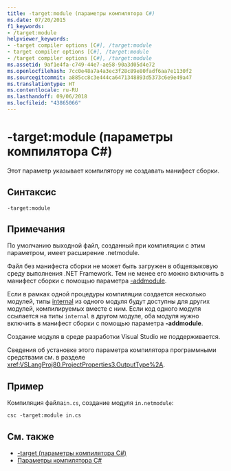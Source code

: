 ```yaml
---
title: -target:module (параметры компилятора C#)
ms.date: 07/20/2015
f1_keywords:
- /target:module
helpviewer_keywords:
- -target compiler options [C#], /target:module
- target compiler options [C#], /target:module
- /target compiler options [C#], /target:module
ms.assetid: 9af1e4fa-c749-44e7-ae58-90a3d05d4e72
ms.openlocfilehash: 7cc0e48a7a4a3ec3f28c89e80fadf6aa7e1130f2
ms.sourcegitcommit: a885cc8c3e444ca6471348893d5373c6e9e49a47
ms.translationtype: HT
ms.contentlocale: ru-RU
ms.lasthandoff: 09/06/2018
ms.locfileid: "43865066"
---
```

# <a name="-targetmodule-c-compiler-options"></a>-target:module (параметры компилятора C#)
Этот параметр указывает компилятору не создавать манифест сборки.  
  
## <a name="syntax"></a>Синтаксис  
  
```console  
-target:module  
```  
  
## <a name="remarks"></a>Примечания  
 По умолчанию выходной файл, созданный при компиляции с этим параметром, имеет расширение .netmodule.  
  
 Файл без манифеста сборки не может быть загружен в общеязыковую среду выполнения .NET Framework. Тем не менее его можно включить в манифест сборки с помощью параметра [-addmodule](../../../csharp/language-reference/compiler-options/addmodule-compiler-option.md).  
  
 Если в рамках одной процедуры компиляции создается несколько модулей, типы [internal](../../../csharp/language-reference/keywords/internal.md) из одного модуля будут доступны для других модулей, компилируемых вместе с ним. Если код одного модуля ссылается на типы `internal` в другом модуле, оба модуля нужно включить в манифест сборки с помощью параметра **-addmodule**.  
  
 Создание модуля в среде разработки Visual Studio не поддерживается.  
  
 Сведения об установке этого параметра компилятора программными средствами см. в разделе <xref:VSLangProj80.ProjectProperties3.OutputType%2A>.  
  
## <a name="example"></a>Пример  
 Компиляция файла`in.cs`, создание модуля `in.netmodule`:  
  
```console  
csc -target:module in.cs  
```  
  
## <a name="see-also"></a>См. также  

- [-target (параметры компилятора C#)](../../../csharp/language-reference/compiler-options/target-compiler-option.md)  
- [Параметры компилятора C# ](../../../csharp/language-reference/compiler-options/index.md)
